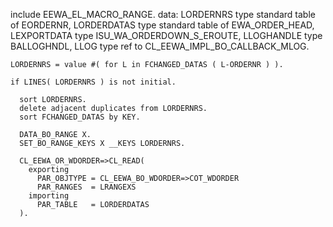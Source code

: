  include EEWA_EL_MACRO_RANGE.
  data:
      LORDERNRS   type standard table of EORDERNR,
      LORDERDATAS type standard table of EWA_ORDER_HEAD,
      LEXPORTDATA type ISU_WA_ORDERDOWN_S_EROUTE,
      LLOGHANDLE  type BALLOGHNDL,
      LLOG        type ref to CL_EEWA_IMPL_BO_CALLBACK_MLOG.

    LORDERNRS = value #( for L in FCHANGED_DATAS ( L-ORDERNR ) ).

    if LINES( LORDERNRS ) is not initial.

      sort LORDERNRS.
      delete adjacent duplicates from LORDERNRS.
      sort FCHANGED_DATAS by KEY.

      DATA_BO_RANGE X.
      SET_BO_RANGE_KEYS X __KEYS LORDERNRS.

      CL_EEWA_OR_WDORDER=>CL_READ(
        exporting
          PAR_OBJTYPE = CL_EEWA_BO_WDORDER=>COT_WDORDER
          PAR_RANGES  = LRANGEXS
        importing
          PAR_TABLE   = LORDERDATAS
      ).
